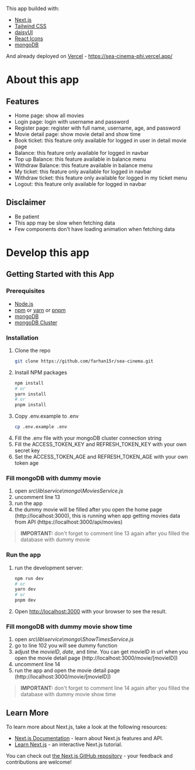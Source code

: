 This app builded with:

- [Next.js](https://nextjs.org/)
- [Tailwind CSS](https://tailwindcss.com/)
- [daisyUI](https://daisyui.com/)
- [React Icons](https://react-icons.github.io/react-icons/)
- [mongoDB](https://www.mongodb.com/)

And already deployed on [Vercel](https://vercel.com/) - https://sea-cinema-phi.vercel.app/

# About this app

## Features

- Home page: show all movies
- Login page: login with username and password
- Register page: register with full name, username, age, and password
- Movie detail page: show movie detail and show time
- Book ticket: this feature only available for logged in user in detail movie page
- Balance: this feature only available for logged in navbar
- Top up Balance: this feature available in balance menu
- Withdraw Balance: this feature available in balance menu
- My ticket: this feature only available for logged in navbar
- Withdraw ticket: this feature only available for logged in my ticket menu
- Logout: this feature only available for logged in navbar

## Disclaimer

- Be patient
- This app may be slow when fetching data
- Few components don't have loading animation when fetching data

# Develop this app

## Getting Started with this App

### Prerequisites

- [Node.js](https://nodejs.org/en/)
- [npm](https://www.npmjs.com/) or [yarn](https://yarnpkg.com/) or [pnpm](https://pnpm.js.org/)
- [mongoDB](https://www.mongodb.com/)
- [mongoDB Cluster](https://www.mongodb.com/cloud/atlas)

### Installation

1. Clone the repo
   ```sh
   git clone https://github.com/farhan15r/sea-cinema.git
   ```
2. Install NPM packages
   ```sh
   npm install
   # or
   yarn install
   # or
   pnpm install
   ```
3. Copy .env.example to .env
   ```sh
   cp .env.example .env
   ```
4. Fill the .env file with your mongoDB cluster connection string
5. Fill the ACCESS_TOKEN_KEY and REFRESH_TOKEN_KEY with your own secret key
6. Set the ACCESS_TOKEN_AGE and REFRESH_TOKEN_AGE with your own token age

### Fill mongoDB with dummy movie

1. open _src\lib\service\mongo\MoviesService.js_
2. uncomment line 13
3. run the app
4. the dummy movie will be filled after you open the home page (http://localhost:3000), this is running when app getting movies data from API (https://localhost:3000/api/movies)

> **IMPORTANT:** don't forget to comment line 13 again after you filled the database with dummy movie

### Run the app

1. run the development server:

   ```bash
   npm run dev
   # or
   yarn dev
   # or
   pnpm dev
   ```

2. Open [http://localhost:3000](http://localhost:3000) with your browser to see the result.

### Fill mongoDB with dummy movie show time

1. open _src\lib\service\mongo\ShowTimesService.js_
2. go to line 102 you will see dummy function
3. adjust the _movieID_, _date_, and _time_. You can get movieID in url when you open the movie detail page (http://localhost:3000/movie/[movieID])
4. uncomment line 14
5. run the app and open the movie detail page (http://localhost:3000/movie/[movieID])

> **IMPORTANT:** don't forget to comment line 14 again after you filled the database with dummy movie show time

## Learn More

To learn more about Next.js, take a look at the following resources:

- [Next.js Documentation](https://nextjs.org/docs) - learn about Next.js features and API.
- [Learn Next.js](https://nextjs.org/learn) - an interactive Next.js tutorial.

You can check out [the Next.js GitHub repository](https://github.com/vercel/next.js/) - your feedback and contributions are welcome!

